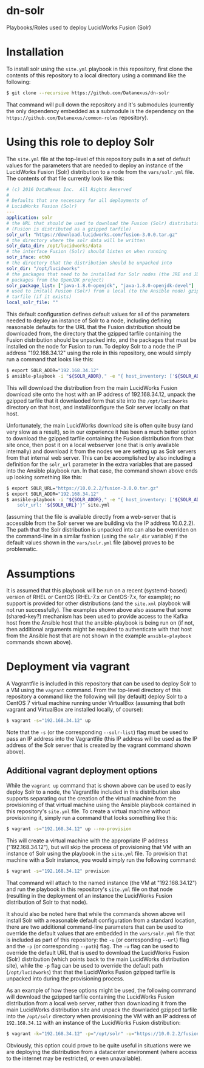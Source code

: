 # dn-solr
Playbooks/Roles used to deploy LucidWorks Fusion (Solr)

# Installation
To install solr using the `site.yml` playbook in this repository, first clone the contents of this repository to a local directory using a command like the following:

```bash
$ git clone --recursive https://github.com/Datanexus/dn-solr
```

That command will pull down the repository and it's submodules (currently the only dependency embedded as a submodule is the dependency on the `https://github.com/Datanexus/common-roles` repository).

# Using this role to deploy Solr
The `site.yml` file at the top-level of this repository pulls in a set of default values for the parameters that are needed to deploy an instance of the LucidWorks Fusion (Solr) distribution to a node from the `vars/solr.yml` file.  The contents of that file currently look like this:

```yaml
# (c) 2016 DataNexus Inc.  All Rights Reserved
#
# Defaults that are necessary for all deployments of
# LucidWorks Fusion (Solr)
---
application: solr
# the URL that should be used to download the Fusion (Solr) distribution
# (Fusion is distributed as a gzipped tarfile)
solr_url: "https://download.lucidworks.com/fusion-3.0.0.tar.gz"
# the directory where the solr data will be written
solr_data_dir: /opt/lucidworks/data
# the interface Fusion (Solr) should listen on when running
solr_iface: eth0
# the directory that the distribution should be unpacked into
solr_dir: "/opt/lucidworks"
# the packages that need to be installed for Solr nodes (the JRE and JDK
# packages from the OpenJDK project)
solr_package_list: ["java-1.8.0-openjdk", "java-1.8.0-openjdk-devel"]
# used to install Fusion (Solr) from a local (to the Ansible node) gzipped
# tarfile (if it exists)
local_solr_file: ""
```

This default configuration defines default values for all of the parameters needed to deploy an instance of Solr to a node, including defining reasonable defaults for the URL that the Fusion distribution should be downloaded from, the directory that the gzipped tarfile containing the Fusion distribution should be unpacked into, and the packages that must be installed on the node for Fusion to run.  To deploy Solr to a node the IP address "192.168.34.12" using the role in this repository, one would simply run a command that looks like this:

```bash
$ export SOLR_ADDR="192.168.34.12"
$ ansible-playbook -i "${SOLR_ADDR}," -e "{ host_inventory: ['${SOLR_ADDR}']}" site.yml
```

This will download the distribution from the main LucidWorks Fusion download site onto the host with an IP address of 192.168.34.12, unpack the gzipped tarfile that it downlaoded form that site into the `/opt/lucidworks` directory on that host, and install/configure the Solr server locally on that host.

Unfortunately, the main LucidWorks download site is often quite busy (and very slow as a result), so in our experience it has been a much better option to download the gzipped tarfile containing the Fusion distribution from that site once, then post it on a local webserver (one that is only available internally) and download it from the nodes we are setting up as Solr servers from that internal web server.  This can be accomplished by also including a definition for the `solr_url` parameter in the extra variables that are passed into the Ansible playbook run.  In that case, the command shown above ends up looking something like this:

```bash
$ export SOLR_URL="https://10.0.2.2/fusion-3.0.0.tar.gz"
$ export SOLR_ADDR="192.168.34.12"
$ ansible-playbook -i "${SOLR_ADDR}," -e "{ host_inventory: ['${SOLR_ADDR}'] \
    solr_url: '${SOLR_URL}'}" site.yml
```

(assuming that the file is available directly from a web-server that is accessible from the Solr server we are building via the IP address 10.0.2.2).  The path that the Solr distribution is unpacked into can also be overriden on the command-line in a similar fashion (using the `solr_dir` variable) if the default values shown in the `vars/solr.yml` file (above) proves to be problematic.

# Assumptions
It is assumed that this playbook will be run on a recent (systemd-based) version of RHEL or CentOS (RHEL-7.x or CentOS-7.x, for example); no support is provided for other distributions (and the `site.xml` playbook will not run successfully).  The examples shown above also assume that some (shared-key?) mechanism has been used to provide access to the Kafka host from the Ansible host that the ansible-playbook is being run on (if not, then additional arguments might be required to authenticate with that host from the Ansible host that are not shown in the example `ansible-playbook` commands shown above).

# Deployment via vagrant
A Vagrantfile is included in this repository that can be used to deploy Solr to a VM using the `vagrant` command.  From the top-level directory of this repository a command like the following will (by default) deploy Solr to a CentOS 7 virtual machine running under VirtualBox (assuming that both vagrant and VirtualBox are installed locally, of course):

```bash
$ vagrant -s="192.168.34.12" up
```

Note that the `-s` (or the corresponding `--solr-list`) flag must be used to pass an IP address into the Vagrantfile (this IP address will be used as the IP address of the Solr server that is created by the vagrant command shown above).

## Additional vagrant deployment options
While the `vagrant up` command that is shown above can be used to easily deploy Solr to a node, the Vagrantfile included in this distribution also supports separating out the creation of the virtual machine from the provisioning of that virtual machine using the Ansible playbook contained in this repository's `site.yml` file. To create a virtual machine without provisioning it, simply run a command that looks something like this:

```bash
$ vagrant -s="192.168.34.12" up --no-provision
```

This will create a virtual machine with the appropriate IP address ("192.168.34.12"), but will skip the process of provisioning that VM with an instance of Solr using the playbook in the `site.yml` file.  To provision that machine with a Solr instance, you would simply run the following command:

```bash
$ vagrant -s="192.168.34.12" provision
```

That command will attach to the named instance (the VM at "192.168.34.12") and run the playbook in this repository's `site.yml` file on that node (resulting in the deployment of an instance the LucidWorks Fusion distribution of Solr to that node).

It should also be noted here that while the commands shown above will install Solr with a reasonable default configuration from a standard location, there are two additional command-line parameters that can be used to override the default values that are embedded in the `vars/solr.yml` file that is included as part of this repository:  the `-u` (or corresponding `--url`) flag and the `-p` (or corresponding `--path`) flag.  The `-u` flag can be used to override the default URL that is used to download the LucidWorks Fusion (Solr) distribution (which points back to the main LucidWorks distribution site), while the `-p` flag can be used to override the default path (`/opt/lucidworks`) that that the LucidWorks Fusion gzipped tarfile is unpacked into during the provisioning process.

As an example of how these options might be used, the following command will download the gzipped tarfile containing the LucidWorks Fusion distribution from a local web server, rather than downloading it from the main LucidWorks distribution site and unpack the downladed gzipped tarfile into the `/opt/solr` directory when provisioning the VM with an IP address of `192.168.34.12` with an instance of the LucidWorks Fusion distribution:

```bash
$ vagrant -k="192.168.34.12" -p="/opt/solr" -u="https://10.0.2.2/fusion-3.0.0.tar.gz" provision
```

Obviously, this option could prove to be quite useful in situations were we are deploying the distribution from a datacenter environment (where access to the internet may be restricted, or even unavailable).